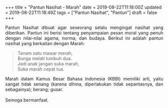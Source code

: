 +++
title = "Pantun Nasihat - Marah"
date = 2019-08-22T11:18:00Z
updated = 2019-08-22T11:18:49Z
tags = ["Pantun Nasihat", "Pantun"]
draft = false
+++

<div dir="ltr" style="text-align: left;" trbidi="on"><div style="text-align: justify;">Pantun Nasihat dibuat agar seseorang selalu mengingat nasihat yang diberikan. Pantun ini berisi tentang penyampaian pesan moral yang penuh dengan nilai-nilai agama, norma, dan budaya. Berikut ini adalah pantun nasihat yang berkaitan dengan Marah:</div><blockquote class="tr_bq"><div style="text-align: left;">Tanam satu mawar merah,<br />Bunga melati tumbuh dua.<br />Jadi anak jangan suka marah,<br />Suka marah cepat tua.</div></blockquote><div style="text-align: justify;">Marah dalam Kamus Besar Bahasa Indonesia (KBBI) memiliki arti, yaitu sangat tidak senang (karena dihina, diperlakukan tidak sepantasnya, dan sebagainya); berang; gusar.</div><div style="text-align: justify;"><br /></div><div style="text-align: justify;">Semoga bermanfaat. </div></div>
